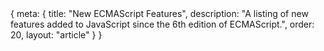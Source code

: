 <route>
{
	meta: {
		title: "New ECMAScript Features",
		description: "A listing of new features added to JavaScript since the 6th edition of ECMAScript.",
		order: 20,
		layout: "article"
	}
}
</route>